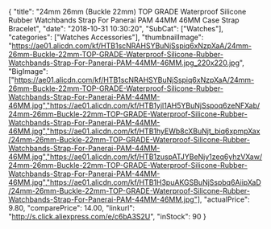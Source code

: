 {
	"title": "24mm 26mm (Buckle 22mm) TOP GRADE Waterproof Silicone Rubber Watchbands Strap For Panerai PAM 44MM 46MM Case Strap Bracelet",
	"date": "2018-10-31 10:30:20",
	"SubCat": ["Watches"],
	"categories": ["Watches Accessories"],
	"thumbnailImage": "https://ae01.alicdn.com/kf/HTB1scNRAHSYBuNjSspiq6xNzpXaA/24mm-26mm-Buckle-22mm-TOP-GRADE-Waterproof-Silicone-Rubber-Watchbands-Strap-For-Panerai-PAM-44MM-46MM.jpg_220x220.jpg",
	"BigImage": ["https://ae01.alicdn.com/kf/HTB1scNRAHSYBuNjSspiq6xNzpXaA/24mm-26mm-Buckle-22mm-TOP-GRADE-Waterproof-Silicone-Rubber-Watchbands-Strap-For-Panerai-PAM-44MM-46MM.jpg","https://ae01.alicdn.com/kf/HTB1yjl1AH5YBuNjSspoq6zeNFXab/24mm-26mm-Buckle-22mm-TOP-GRADE-Waterproof-Silicone-Rubber-Watchbands-Strap-For-Panerai-PAM-44MM-46MM.jpg","https://ae01.alicdn.com/kf/HTB1hyEWb8cXBuNjt_biq6xpmpXax/24mm-26mm-Buckle-22mm-TOP-GRADE-Waterproof-Silicone-Rubber-Watchbands-Strap-For-Panerai-PAM-44MM-46MM.jpg","https://ae01.alicdn.com/kf/HTB1zuspATJYBeNjy1zeq6yhzVXaw/24mm-26mm-Buckle-22mm-TOP-GRADE-Waterproof-Silicone-Rubber-Watchbands-Strap-For-Panerai-PAM-44MM-46MM.jpg","https://ae01.alicdn.com/kf/HTB1H3puAKGSBuNjSspbq6AiipXaD/24mm-26mm-Buckle-22mm-TOP-GRADE-Waterproof-Silicone-Rubber-Watchbands-Strap-For-Panerai-PAM-44MM-46MM.jpg"],
	"actualPrice": 9.80,
	"comparePrice": 14.00,
	"linkurl": "http://s.click.aliexpress.com/e/c6bA3S2U",
	"inStock": 90
}
